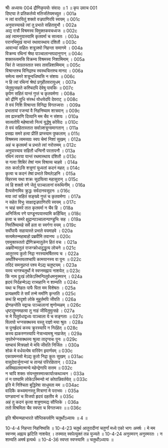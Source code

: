 श्रीः
अध्यायः 004
द्रौणिकृपयोः संवादः ॥ 1 ॥
कृप उवाच 	001  
दिष्ट्या ते प्रतिकर्तव्ये मतिर्जातेयमच्युत ।	001a  
न त्वां वारयितुं शक्तो वज्रपाणिरपि स्वयम् ॥	001c  
अनुयास्यावहे त्वां तु प्रभाते सहितावुभौ ।	002a  
अद्य रात्रौ विश्रमस्व विमुक्तकवचध्वजः ॥	002c  
अहं त्वामनुयास्यामि कृतवर्मा च सात्वतः ।	003a  
परानभिमुखं यान्तं रथावास्थाय दंशितौ ॥	003c  
आवाभ्यां सहितः शत्रूञ्श्वो निहन्ता समागमे ।	004a  
विक्रम्य रथिनां श्रेष्ठ पाञ्चालान्सपदानुगान् ॥	004c  
शक्तस्त्वमसि विक्रम्य विश्रमस्व निशामिमाम् ।	005a  
चिरं ते जाग्रतस्तात स्वप तावन्निशामिमाम् ॥	005c  
विश्रान्तश्च विनिद्रश्च स्वस्थचित्तश्च मानद ।	006a  
समेत्य समरे शत्रून्वधिष्यसि न संशयः ॥	006c  
न हि त्वां रथिनां श्रेष्ठं प्रगृहीतवरायुधम् ।	007a  
जेतुमुत्सहते कश्चिदपि देवेषु पावकिः ॥	007c  
कृपेण सहितं यान्तं गुप्तं च कृतवर्मणा ।	008a  
को द्रौणिं युधि संरब्धं योधयेदपि देवराट् ॥	008c  
ते वयं निशि विश्रान्ता विनिद्रा विगतज्वराः ।	009a  
प्रभातायां रजन्यां वै निहनिष्याम शात्रवान् ॥	009c  
तव ह्यस्त्राणि दिव्यानि मम चैव न संशयः ।	010a  
सात्वतोपि महेष्वासो नित्यं युद्धेषु कोविदः ॥	010c  
ते वयं सहितास्तात सर्वाञ्शत्रून्समागतान् ।	011a  
प्रसह्य समरे हत्वा प्रीतिं प्राप्स्याम पुष्कलाम् ॥	011c  
विश्रमस्व त्वमव्यग्रः स्वप चेमां निशां सुखम् ।	012a  
अहं च कृतवर्मा च प्रभाते त्वां नरोत्तमम् ॥	012c  
अनुयास्याव सहितौ धन्विनौ परतापनौ ।	013a  
रथिनं त्वरया यान्तं रथमास्थाय दंशितौ ॥	013c  
स गत्वा शिबिरं तेषां नाम विश्राव्य चाहवे ।	014a  
ततः कर्ताऽसि शत्रूणां युध्यतां कदनं महत् ॥	014c  
कृत्वा च कदनं तेषां प्रभाते विमलेऽहनि ।	015a  
विहरस्व यथा शक्रः सूदयित्वा महासुरान् ॥	015c  
त्वं हि शक्तो रणे जेतुं पाञ्चालानां वरूथिनीम् ।	016a  
दैत्यसेनामिव क्रुद्धः सर्वदानवसूदनः ॥	016c  
मया त्वां सहितं सङ्ख्ये गुप्तं च कृतवर्मणा ।	017a  
न सहेत विभुः साक्षाद्वज्रपाणिरपि स्वयम् ॥	017c  
न चाहं समरे तात कृतवर्मा न चैव हि ।	018a  
अनिर्जित्य रणे पाण्डूनपयास्यामि कर्हिचित् ॥	018c  
हत्वा च समरे क्षुद्रान्पाञ्चालान्पाण्डुभिः सह ।	019a  
निवर्तिष्यामहे सर्वे हता वा स्वर्गगा वयम् ॥	019c  
सर्वोपायैः सहायास्ते प्रभाते वयमाहवे ।	020a  
सत्यमेतन्महाबाहो प्रब्रवीमि तवानघ ॥	020c  
एवमुक्तस्ततो द्रौणिक्रमातुलेन हितं वचः ।	021a  
अब्रवीन्मातुलं राजन्क्रोधादुद्धृत्य लोचने ॥	021c  
आतुरस्य कुतो निद्रा नरस्यामर्षितस्य च ।	022a  
अर्थांश्चिन्तयतश्चापि कामयानस्य वा पुनः ॥	022c  
तदिदं समनुप्राप्तं पश्य मेऽद्य चतुष्टयम् ।	023a  
यस्य भागश्चतुर्थो मे स्वप्नमह्नाय नाशयेत् ॥	023c  
किं नाम दुःखं लोकेऽस्मिन्पितुर्वधमनुस्मरन् ।	024a  
हृदयं निर्दहन्मेऽद्य रात्र्यहानि न शाम्यति ॥	024c  
यथा च निहतः पापैः पिता मम विशेषतः ।	025a  
प्रत्यक्षमपि ते सर्वं तन्मे मर्माणि कृन्तति ॥	025c  
कथं हि मादृशो लोके मुहूर्तमपि जीवति ।	026a  
द्रोणहन्तेति यद्वाचः पाञ्चालानां शृणोम्यहम् ॥	026c  
धृष्टद्युम्नमहत्वा तु नाहं जीवितुमुत्सहे ।	027a  
स मे पितुर्वधाद्वध्यः पाञ्चाला ये च सङ्गताः ॥	027c  
विलापो भग्नसक्थस्य यस्तु राज्ञो मया श्रुतः ।	028a  
स पुनर्हृदयं कस्य क्रूरस्यापि न निर्दहेत् ॥	028c  
कस्य ह्यकरुणस्यापि नेत्राभ्यामश्रु नाव्रजेत् ।	029a  
नृपतेर्भग्नसक्थस्य श्रुत्वा तादृग्वचः पुनः ॥	029c  
यश्चायं मित्रपक्षो मे मयि जीवति निर्जितः ।	030a  
शोकं मे वर्धयत्येष वारिवेग इवार्णवम् ॥	030c  
एकाग्रमनसो मेऽद्य कुतो निद्रा कुतः सुखम् ॥	031ac  
वासुदेवार्जुनाभ्यां च तानहं परिरक्षितान् ।	032a  
अविषह्यतमान्मन्ये महेन्द्रेणापि सत्तम ॥	032c  
न चापि शक्तः संयन्तुमस्मात्कार्यात्कथञ्चन ।	033a  
तं न पश्यामि लोकेऽस्मिन्यो मां कोपान्निवर्तयेत् ॥	033c  
इति मे निश्चिता बुद्धिरेषा साधुमता मम ॥	034ac  
वादिकैः कथ्यमानस्तु मित्राणां मे पराभवः ।	035a  
पाण्डवानां च विजयो हृदयं दहतीव मे ॥	035c  
अहं तु कदनं कृत्वा शत्रूणामद्य सौप्तिके ।	036a  
ततो विश्रमिता चैव स्वप्ता च विगतज्वरः ॥॥	036c  

इति श्रीमन्महाभारते सौप्तिकपर्वणि चतुर्थोऽध्यायः ॥ 4 ॥

10-4-4 निहन्ता निहनिष्यसि ॥ 10-4-23 चतुर्थ आतुरादीनां चतुर्णां मध्ये एको भागः अमर्षः । मे मम स्वप्नम् अह्नाय झटिति नाशयेत् । तस्मात् स्वपेत्युक्तं तन्न युज्यते ॥ 10-4-24 अनुस्मरन् अनुस्मरतः । न शाम्यति अमर्ष इत्यर्थः ॥ 10-4-36 स्वप्ता स्वप्स्यामि ॥ चतुर्थोऽध्यायः ॥
